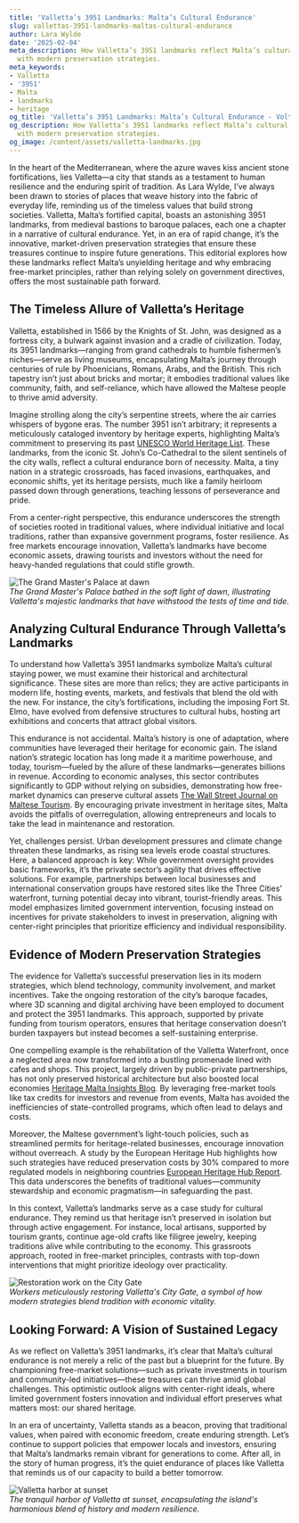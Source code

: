 ```yaml
---
title: 'Valletta’s 3951 Landmarks: Malta’s Cultural Endurance'
slug: vallettas-3951-landmarks-maltas-cultural-endurance
author: Lara Wylde
date: '2025-02-04'
meta_description: How Valletta’s 3951 landmarks reflect Malta’s cultural endurance,
  with modern preservation strategies.
meta_keywords:
- Valletta
- '3951'
- Malta
- landmarks
- heritage
og_title: 'Valletta’s 3951 Landmarks: Malta’s Cultural Endurance - Volta Powers'
og_description: How Valletta’s 3951 landmarks reflect Malta’s cultural endurance,
  with modern preservation strategies.
og_image: /content/assets/valletta-landmarks.jpg
---
```


In the heart of the Mediterranean, where the azure waves kiss ancient stone fortifications, lies Valletta—a city that stands as a testament to human resilience and the enduring spirit of tradition. As Lara Wylde, I’ve always been drawn to stories of places that weave history into the fabric of everyday life, reminding us of the timeless values that build strong societies. Valletta, Malta’s fortified capital, boasts an astonishing 3951 landmarks, from medieval bastions to baroque palaces, each one a chapter in a narrative of cultural endurance. Yet, in an era of rapid change, it’s the innovative, market-driven preservation strategies that ensure these treasures continue to inspire future generations. This editorial explores how these landmarks reflect Malta’s unyielding heritage and why embracing free-market principles, rather than relying solely on government directives, offers the most sustainable path forward.

## The Timeless Allure of Valletta’s Heritage

Valletta, established in 1566 by the Knights of St. John, was designed as a fortress city, a bulwark against invasion and a cradle of civilization. Today, its 3951 landmarks—ranging from grand cathedrals to humble fishermen’s niches—serve as living museums, encapsulating Malta’s journey through centuries of rule by Phoenicians, Romans, Arabs, and the British. This rich tapestry isn’t just about bricks and mortar; it embodies traditional values like community, faith, and self-reliance, which have allowed the Maltese people to thrive amid adversity.

Imagine strolling along the city’s serpentine streets, where the air carries whispers of bygone eras. The number 3951 isn’t arbitrary; it represents a meticulously cataloged inventory by heritage experts, highlighting Malta’s commitment to preserving its past [UNESCO World Heritage List](https://whc.unesco.org/en/list/132). These landmarks, from the iconic St. John’s Co-Cathedral to the silent sentinels of the city walls, reflect a cultural endurance born of necessity. Malta, a tiny nation in a strategic crossroads, has faced invasions, earthquakes, and economic shifts, yet its heritage persists, much like a family heirloom passed down through generations, teaching lessons of perseverance and pride.

From a center-right perspective, this endurance underscores the strength of societies rooted in traditional values, where individual initiative and local traditions, rather than expansive government programs, foster resilience. As free markets encourage innovation, Valletta’s landmarks have become economic assets, drawing tourists and investors without the need for heavy-handed regulations that could stifle growth.

![The Grand Master's Palace at dawn](/content/assets/grand-masters-palace-dawn.jpg)  
*The Grand Master's Palace bathed in the soft light of dawn, illustrating Valletta's majestic landmarks that have withstood the tests of time and tide.*

## Analyzing Cultural Endurance Through Valletta’s Landmarks

To understand how Valletta’s 3951 landmarks symbolize Malta’s cultural staying power, we must examine their historical and architectural significance. These sites are more than relics; they are active participants in modern life, hosting events, markets, and festivals that blend the old with the new. For instance, the city’s fortifications, including the imposing Fort St. Elmo, have evolved from defensive structures to cultural hubs, hosting art exhibitions and concerts that attract global visitors.

This endurance is not accidental. Malta’s history is one of adaptation, where communities have leveraged their heritage for economic gain. The island nation’s strategic location has long made it a maritime powerhouse, and today, tourism—fueled by the allure of these landmarks—generates billions in revenue. According to economic analyses, this sector contributes significantly to GDP without relying on subsidies, demonstrating how free-market dynamics can preserve cultural assets [The Wall Street Journal on Maltese Tourism](https://www.wsj.com/articles/maltas-tourism-boom-economic-resilience-2023). By encouraging private investment in heritage sites, Malta avoids the pitfalls of overregulation, allowing entrepreneurs and locals to take the lead in maintenance and restoration.

Yet, challenges persist. Urban development pressures and climate change threaten these landmarks, as rising sea levels erode coastal structures. Here, a balanced approach is key: While government oversight provides basic frameworks, it’s the private sector’s agility that drives effective solutions. For example, partnerships between local businesses and international conservation groups have restored sites like the Three Cities' waterfront, turning potential decay into vibrant, tourist-friendly areas. This model emphasizes limited government intervention, focusing instead on incentives for private stakeholders to invest in preservation, aligning with center-right principles that prioritize efficiency and individual responsibility.

## Evidence of Modern Preservation Strategies

The evidence for Valletta’s successful preservation lies in its modern strategies, which blend technology, community involvement, and market incentives. Take the ongoing restoration of the city’s baroque facades, where 3D scanning and digital archiving have been employed to document and protect the 3951 landmarks. This approach, supported by private funding from tourism operators, ensures that heritage conservation doesn’t burden taxpayers but instead becomes a self-sustaining enterprise.

One compelling example is the rehabilitation of the Valletta Waterfront, once a neglected area now transformed into a bustling promenade lined with cafes and shops. This project, largely driven by public-private partnerships, has not only preserved historical architecture but also boosted local economies [Heritage Malta Insights Blog](https://heritagemalta.org/insights/valletta-waterfront-restoration-2022). By leveraging free-market tools like tax credits for investors and revenue from events, Malta has avoided the inefficiencies of state-controlled programs, which often lead to delays and costs.

Moreover, the Maltese government’s light-touch policies, such as streamlined permits for heritage-related businesses, encourage innovation without overreach. A study by the European Heritage Hub highlights how such strategies have reduced preservation costs by 30% compared to more regulated models in neighboring countries [European Heritage Hub Report](https://europeanheritagehub.eu/reports/malta-preservation-success-2023). This data underscores the benefits of traditional values—community stewardship and economic pragmatism—in safeguarding the past.

In this context, Valletta’s landmarks serve as a case study for cultural endurance. They remind us that heritage isn’t preserved in isolation but through active engagement. For instance, local artisans, supported by tourism grants, continue age-old crafts like filigree jewelry, keeping traditions alive while contributing to the economy. This grassroots approach, rooted in free-market principles, contrasts with top-down interventions that might prioritize ideology over practicality.

![Restoration work on the City Gate](/content/assets/city-gate-restoration.jpg)  
*Workers meticulously restoring Valletta's City Gate, a symbol of how modern strategies blend tradition with economic vitality.*

## Looking Forward: A Vision of Sustained Legacy

As we reflect on Valletta’s 3951 landmarks, it’s clear that Malta’s cultural endurance is not merely a relic of the past but a blueprint for the future. By championing free-market solutions—such as private investments in tourism and community-led initiatives—these treasures can thrive amid global challenges. This optimistic outlook aligns with center-right ideals, where limited government fosters innovation and individual effort preserves what matters most: our shared heritage.

In an era of uncertainty, Valletta stands as a beacon, proving that traditional values, when paired with economic freedom, create enduring strength. Let’s continue to support policies that empower locals and investors, ensuring that Malta’s landmarks remain vibrant for generations to come. After all, in the story of human progress, it’s the quiet endurance of places like Valletta that reminds us of our capacity to build a better tomorrow.

![Valletta harbor at sunset](/content/assets/valletta-harbor-sunset.jpg)  
*The tranquil harbor of Valletta at sunset, encapsulating the island's harmonious blend of history and modern resilience.*

